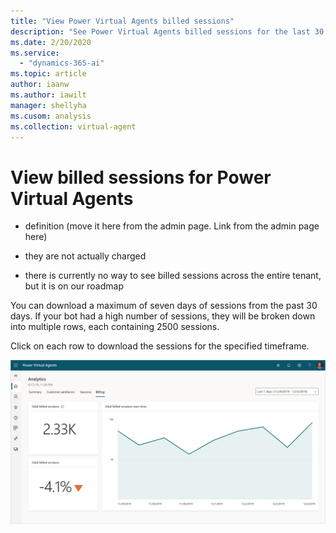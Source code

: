 ```yaml
---
title: "View Power Virtual Agents billed sessions"
description: "See Power Virtual Agents billed sessions for the last 30 or 7 days"
ms.date: 2/20/2020
ms.service:
  - "dynamics-365-ai"
ms.topic: article
author: iaanw
ms.author: iawilt
manager: shellyha
ms.cusom: analysis
ms.collection: virtual-agent
---
```


# View billed sessions for Power Virtual Agents

- definition (move it here from the admin page. Link from the admin page here)

- they are not actually charged
- there is currently no way to see billed sessions across the entire tenant, but it is on our roadmap



You can download a maximum of seven days of sessions from the past 30 days. If your bot had a high number of sessions, they will be broken down into multiple rows, each containing 2500 sessions. 

Click on each row to download the sessions for the specified timeframe.

![Billed session view](media/analytics-billed-sessions.png)
